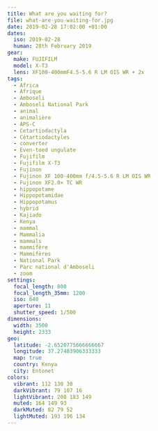 ```yaml
---
title: What are you waiting for?
file: what-are-you-waiting-for.jpg
date: 2019-02-28 17:02:00 +01:00
dates:
  iso: 2019-02-28
  human: 28th February 2019
gear:
  make: FUJIFILM
  model: X-T3
  lens: XF100-400mmF4.5-5.6 R LM OIS WR + 2x
tags:
  - Africa
  - Afrique
  - Amboseli
  - Amboseli National Park
  - animal
  - animalière
  - APS-C
  - Cetartiodactyla
  - Cétartiodactyles
  - converter
  - Even-toed ungulate
  - Fujifilm
  - Fujifilm X-T3
  - Fujinon
  - Fujinon XF 100-400mm f/4.5-5.6 R LM OIS WR
  - Fujinon XF2.0× TC WR
  - hippopotame
  - Hippopotamidae
  - Hippopotamus
  - hybrid
  - Kajiado
  - Kenya
  - mammal
  - Mammalia
  - mammals
  - mammifère
  - Mammifères
  - National Park
  - Parc national d'Amboseli
  - zoom
settings:
  focal_length: 800
  focal_length_35mm: 1200
  iso: 640
  aperture: 11
  shutter_speed: 1/500
dimensions:
  width: 3500
  height: 2333
geo:
  latitude: -2.6520775666666667
  longitude: 37.27483906333333
  map: true
  country: Kenya
  city: Entonet
colors:
  vibrant: 112 130 30
  darkVibrant: 79 107 16
  lightVibrant: 208 183 149
  muted: 164 149 93
  darkMuted: 82 79 52
  lightMuted: 193 196 134
---
```



